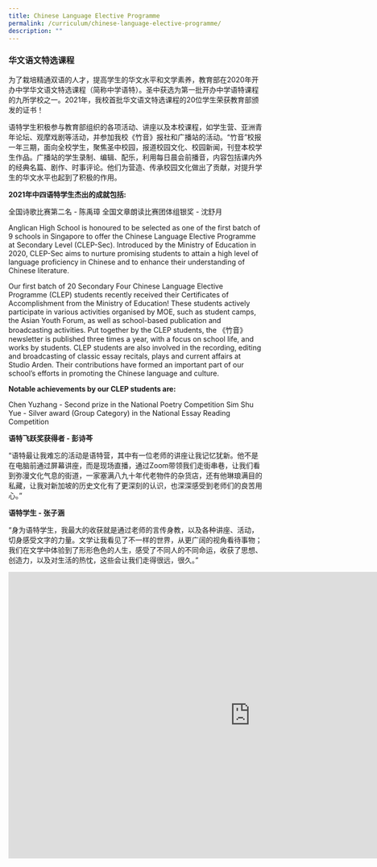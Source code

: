 ```yaml
---
title: Chinese Language Elective Programme
permalink: /curriculum/chinese-language-elective-programme/
description: ""
---
```

### 华文语文特选课程

为了栽培精通双语的人才，提高学生的华文水平和文学素养，教育部在2020年开办中学华文语文特选课程（简称中学语特）。圣中获选为第一批开办中学语特课程的九所学校之一。2021年，我校首批华文语文特选课程的20位学生荣获教育部颁发的证书！


语特学生积极参与教育部组织的各项活动、讲座以及本校课程，如学生营、亚洲青年论坛、观摩戏剧等活动，并参加我校《竹音》报社和广播站的活动。“竹音”校报一年三期，面向全校学生，聚焦圣中校园，报道校园文化、校园新闻，刊登本校学生作品。广播站的学生录制、编辑、配乐，利用每日晨会前播音，内容包括课内外的经典名篇、剧作、时事评论。他们为营造、传承校园文化做出了贡献，对提升学生的华文水平也起到了积极的作用。



**2021年中四语特学生杰出的成就包括:**


全国诗歌比赛第二名 - 陈禹璋
全国文章朗读比赛团体组银奖 - 沈舒月


Anglican High School is honoured to be selected as one of the first batch of 9 schools in Singapore to offer the Chinese Language Elective Programme at Secondary Level (CLEP-Sec). Introduced by the Ministry of Education in 2020, CLEP-Sec aims to nurture promising students to attain a high level of language proficiency in Chinese and to enhance their understanding of Chinese literature.

Our first batch of 20 Secondary Four Chinese Language Elective Programme (CLEP) students recently received their Certificates of Accomplishment from the Ministry of Education! 
These students actively participate in various activities organised by MOE, such as student camps, the Asian Youth Forum, as well as school-based publication and broadcasting activities. Put together by the CLEP students, the 《竹音》newsletter is published three times a year, with a focus on school life, and works by students. CLEP students are also involved in the recording, editing and broadcasting of classic essay recitals, plays and current affairs at Studio Arden. Their contributions have formed an important part of our school’s efforts in promoting the Chinese language and culture.

**Notable achievements by our CLEP students are:**

Chen Yuzhang - Second prize in the National Poetry Competition
Sim Shu Yue - Silver award (Group Category) in the National Essay Reading Competition


**语特飞跃奖获得者 - 彭诗芩**

“语特最让我难忘的活动是语特营，其中有一位老师的讲座让我记忆犹新。他不是在电脑前通过屏幕讲座，而是现场直播，通过Zoom带领我们走街串巷，让我们看到弥漫文化气息的街道，一家塞满八九十年代老物件的杂货店，还有他琳琅满目的私藏，让我对新加坡的历史文化有了更深刻的认识，也深深感受到老师们的良苦用心。”

**语特学生 - 张子涵**

“身为语特学生，我最大的收获就是通过老师的言传身教，以及各种讲座、活动，切身感受文字的力量。文学让我看见了不一样的世界，从更广阔的视角看待事物；我们在文学中体验到了形形色色的人生，感受了不同人的不同命运，收获了思想、创造力，以及对生活的热忱，这些会让我们走得很远，很久。”

<iframe allowfullscreen="true" height="569" width="960" frameborder="0" src="https://docs.google.com/presentation/d/e/2PACX-1vRiUAC6mtEzaunC6Tmo3ndg375J8Clan2v_W0iUuoRtqzE3BKtksBHhXRbHzaHm-t-_tOaTBu0_5oPF/embed?start=false&amp;loop=false&amp;delayms=3000"></iframe>
